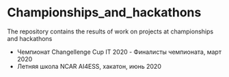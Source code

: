 # Championships_and_hackathons
The repository contains the results of work on projects at championships and hackathons

* Чемпионат Changellenge Cup IT 2020 - Финалисты чемпионата, март 2020
* Летняя школа NCAR AI4ESS, хакатон, июнь 2020
